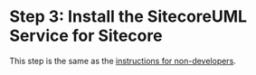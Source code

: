 # Step 3: Install the SitecoreUML Service for Sitecore

This step is the same as the [instructions for non-developers](/getting-started/general-installation/install-the-sitecoreuml-service-for-sitecore.md).

